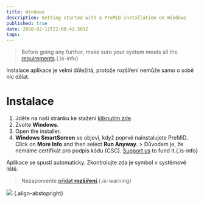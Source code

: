```yaml
---
title: Windows
description: Getting started with a PreMiD installation on Windows
published: true
date: 2020-02-12T22:08:41.501Z
tags:
---
```


> Before going any further, make sure your system meets all the [requirements](/install/requirements).{.is-info}

Instalace aplikace je velmi důležitá, protože rozšíření nemůže samo o sobě nic dělat.

# Instalace
1. Jděte na naši stránku ke stažení [kliknutím zde](https://premid.app/downloads).
2. Zvolte **Windows**.
3. Open the installer.
4. **Windows SmartScreen** se objeví, když poprvé nainstalujete PreMiD. Click on **More Info** and then select **Run Anyway**. > Důvodem je, že nemáme certifikát pro podpis kódu (CSC). [Support us](https://www.patreon.com/Timeraa) to fund it.{.is-info}

Aplikace se spustí automaticky. Zkontrolujte zda je symbol v systémové liště.

> Nezapomeňte [přidat **rozšíření**](/install).{.is-warning}

![](https://a.icons8.com/djxbtnYm/GBjHDS/svg.svg) {.align-abstopright}